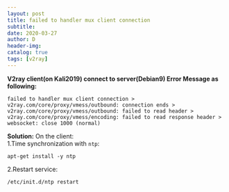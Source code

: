 ```yaml
---
layout: post
title: failed to handler mux client connection
subtitle:
date: 2020-03-27
author: D
header-img:
catalog: true
tags: [v2ray]
---
```


**V2ray client(on Kali2019) connect to server(Debian9) Error Message as following:**
```
failed to handler mux client connection > v2ray.com/core/proxy/vmess/outbound: connection ends > v2ray.com/core/proxy/vmess/outbound: failed to read header > v2ray.com/core/proxy/vmess/encoding: failed to read response header > websocket: close 1000 (normal)
```

**Solution:**
On the client:<br>
1.Time synchronization with `ntp`:
```
apt-get install -y ntp
```
2.Restart service:
```
/etc/init.d/ntp restart
```

